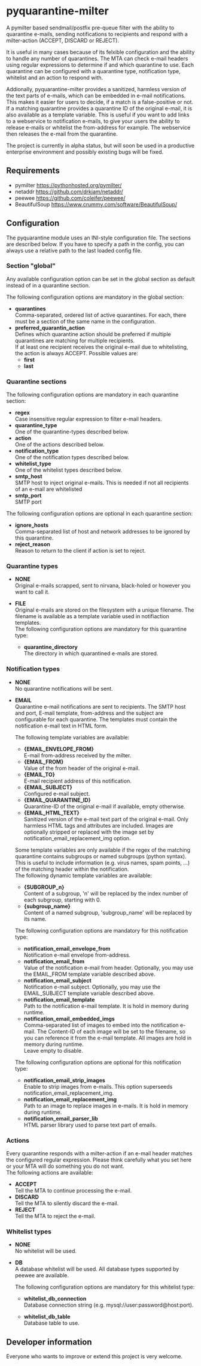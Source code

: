 # pyquarantine-milter
A pymilter based sendmail/postfix pre-queue filter with the ability to quarantine e-mails, sending notifications
to recipients and respond with a milter-action (ACCEPT, DISCARD or REJECT).

It is useful in many cases because of its felxible configuration and the ability to handle any number of quarantines.
The MTA can check e-mail headers using regular expressions to determine if and which quarantine to use. 
Each quarantine can be configured with a quarantine type, notification type, whitelist and an action to respond with.

Addionally, pyquarantine-milter provides a sanitized, harmless version of the text parts of e-mails, which can be embedded in e-mail notifications. This makes it easier for users to decide, if a match is a false-positive or not. If a matching quarantine provides a quarantine ID of the original e-mail, it is also available as a template variable. This is useful if you want to add links to a webservice to notification e-mails, to give your users the ability to release e-mails or whitelist the from-address for example. The webservice then releases the e-mail from the quarantine.

The project is currently in alpha status, but will soon be used in a productive enterprise environment and possibly existing bugs will be fixed.

## Requirements
* pymilter <https://pythonhosted.org/pymilter/>
* netaddr <https://github.com/drkjam/netaddr/>
* peewee <https://github.com/coleifer/peewee/>
* BeautifulSoup <https://www.crummy.com/software/BeautifulSoup/>

## Configuration
The pyquarantine module uses an INI-style configuration file. The sections are described below. If you have to specify a path in the config, you can always use a relative path to the last loaded config file.

### Section "global"
Any available configuration option can be set in the global section as default instead of in a quarantine section.  

The following configuration options are mandatory in the global section:
* **quarantines**  
  Comma-separated, ordered list of active quarantines. For each, there must be a section of the same name in the configuration.
* **preferred_quarantin_action**  
  Defines which quarantine action should be preferred if multiple quarantines are matching for multiple recipients.  
  If at least one recipient receives the original e-mail due to whitelisting, the action is always ACCEPT.
  Possible values are:
  * **first**
  * **last**

### Quarantine sections
The following configuration options are mandatory in each quarantine section:
* **regex**  
  Case insensitive regular expression to filter e-mail headers.
* **quarantine_type**  
  One of the quarantine-types described below.
* **action**  
  One of the actions described below.
* **notification_type**  
  One of the notification types described below.
* **whitelist_type**  
  One of the whitelist types described below.
* **smtp_host**  
  SMTP host to inject original e-mails. This is needed if not all recipients of an e-mail are whitelisted
* **smtp_port**  
  SMTP port

The following configuration options are optional in each quarantine section:
* **ignore_hosts**  
  Comma-separated list of host and network addresses to be ignored by this quarantine.
* **reject_reason**  
  Reason to return to the client if action is set to reject.


### Quarantine types
* **NONE**  
  Original e-mails scrapped, sent to nirvana, black-holed or however you want to call it.

* **FILE**  
  Original e-mails are stored on the filesystem with a unique filename. The filename is available as a
  template variable used in notifiaction templates.  
  The following configuration options are mandatory for this quarantine type:
  * **quarantine_directory**  
    The directory in which quarantined e-mails are stored.


### Notification types
* **NONE**  
  No quarantine notifications will be sent.

* **EMAIL**  
  Quarantine e-mail notifications are sent to recipients. The SMTP host and port, E-mail template, from-address and the subject are configurable for each quarantine. The templates must contain the notification e-mail text in HTML form.  

  The following template variables are available:
  * **{EMAIL_ENVELOPE_FROM}**  
    E-mail from-address received by the milter.
  * **{EMAIL_FROM}**  
    Value of the from header of the original e-mail.
  * **{EMAIL_TO}**  
    E-mail recipient address of this notification.
  * **{EMAIL_SUBJECT}**  
    Configured e-mail subject.
  * **{EMAIL_QUARANTINE_ID}**  
    Quarantine-ID of the original e-mail if available, empty otherwise.
  * **{EMAIL_HTML_TEXT}**  
    Sanitized version of the e-mail text part of the original e-mail. Only harmless HTML tags and attributes are included. Images are optionally stripped or replaced with the image set by notification_email_replacement_img option.

  Some template variables are only available if the regex of the matching quarantine contains subgroups or named subgroups (python syntax). This is useful to include information (e.g. virus names, spam points, ...) of the matching header within the notification.  
  The following dynamic template variables are available:
  * **{SUBGROUP_n}**  
    Content of a subgroup, 'n' will be replaced by the index number of each subgroup, starting with 0.
  * **{subgroup_name}**  
    Content of a named subgroup, 'subgroup_name' will be replaced by its name.

  The following configuration options are mandatory for this notification type:
  * **notification_email_envelope_from**  
    Notification e-mail envelope from-address.
  * **notification_email_from**  
    Value of the notification e-mail from header. Optionally, you may use the EMAIL_FROM template variable described above.
  * **notification_email_subject**  
    Notification e-mail subject. Optionally, you may use the EMAIL_SUBJECT template variable described above.
  * **notification_email_template**  
    Path to the notification e-mail template. It is hold in memory during runtime.
  * **notification_email_embedded_imgs**  
    Comma-separated list of images to embed into the notification e-mail. The Content-ID of each image will be set to the filename, so you can reference it from the e-mail template. All images are hold in memory during runtime.  
    Leave empty to disable.

  The following configuration options are optional for this notification type:
  * **notification_email_strip_images**  
    Enable to strip images from e-mails. This option superseeds notification_email_replacement_img.
  * **notification_email_replacement_img**  
    Path to an image to replace images in e-mails. It is hold in memory during runtime.
  * **notification_email_parser_lib**  
    HTML parser library used to parse text part of emails.


### Actions
Every quarantine responds with a milter-action if an e-mail header matches the configured regular expression. Please think carefully what you set here or your MTA will do something you do not want.  
The following actions are available:
* **ACCEPT**  
  Tell the MTA to continue processing the e-mail.
* **DISCARD**  
  Tell the MTA to silently discard the e-mail.
* **REJECT**  
  Tell the MTA to reject the e-mail.


### Whitelist types
* **NONE**  
  No whitelist will be used.

* **DB**  
  A database whitelist will be used. All database types supported by peewee are available.  

  The following configuration options are mandatory for this whitelist type:
  * **whitelist_db_connection**  
  Database connection string (e.g. mysql://user:password@host:port).  

  * **whitelist_db_table**  
  Database table to use.

## Developer information
Everyone who wants to improve or extend this project is very welcome.
